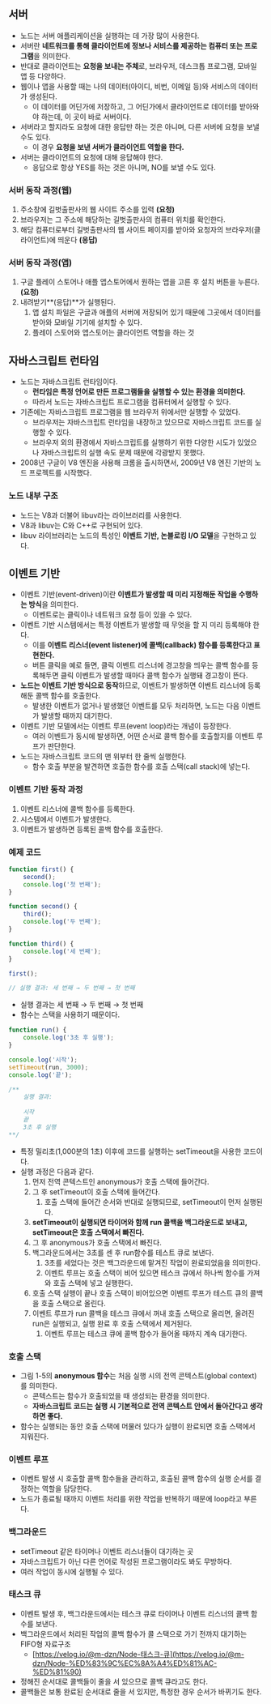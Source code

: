 ## 서버

- 노드는 서버 애플리케이션을 실행하는 데 가장 많이 사용한다.
- 서버란 **네트워크를 통해 클라이언트에 정보나 서비스를 제공하는 컴퓨터 또는 프로그램**을 의미한다.
- 반대로 클라이언트는 **요청을 보내는 주체**로, 브라우저, 데스크톱 프로그램, 모바일 앱 등 다양하다.
- 웹이나 앱을 사용할 때는 나의 데이터(아이디, 비번, 이메일 등)와 서비스의 데이터가 생성된다.
    - 이 데이터를 어딘가에 저장하고, 그 어딘가에서 클라이언트로 데이터를 받아와야 하는데, 이 곳이 바로 서버이다.
- 서버라고 할지라도 요청에 대한 응답만 하는 것은 아니며, 다른 서버에 요청을 보낼 수도 있다.
    - 이 경우 **요청을 보낸 서버가 클라이언트 역할을 한다.**
- 서버는 클라이언트의 요청에 대해 응답해야 한다.
    - 응답으로 항상 YES를 하는 것은 아니며, NO를 보낼 수도 있다.

### 서버 동작 과정(웹)

1. 주소창에 길벗출판사의 웹 사이트 주소를 입력 **(요청)**
2. 브라우저는 그 주소에 해당하는 길벗출판사의 컴퓨터 위치를 확인한다.
3. 해당 컴퓨터로부터 길벗출판사의 웹 사이트 페이지를 받아와 요청자의 브라우저(클라이언트)에 띄운다 **(응답)**

### 서버 동작 과정(앱)

1. 구글 플레이 스토어나 애플 앱스토어에서 원하는 앱을 고른 후 설치 버튼을 누른다. **(요청)**
2. 내려받기**(응답)**가 실행된다.
    1. 앱 설치 파일은 구글과 애플의 서버에 저장되어 있기 때문에 그곳에서 데이터를 받아와 모바일 기기에 설치할 수 있다.
    2. 플레이 스토어와 앱스토어는 클라이언트 역할을 하는 것

## 자바스크립트 런타임

- 노드는 자바스크립트 런타임이다.
    - **런타임은 특정 언어로 만든 프로그램들을 실행할 수 있는 환경을 의미한다.**
    - 따라서 노드는 자바스크립트 프로그램을 컴퓨터에서 실행할 수 있다.
- 기존에는 자바스크립트 프로그램을 웹 브라우저 위에서만 실행할 수 있었다.
    - 브라우저는 자바스크립트 런타임을 내장하고 있으므로 자바스크립트 코드를 실행할 수 있다.
    - 브라우저 외의 환경에서 자바스크립트를 실행하기 위한 다양한 시도가 있었으나 자바스크립트의 실행 속도 문제 때문에 각광받지 못했다.
- 2008년 구글이 V8 엔진을 사용해 크롬을 출시하면서, 2009년 V8 엔진 기반의 노드 프로젝트를 시작했다.

### 노드 내부 구조

- 노드는 V8과 더불어 libuv라는 라이브러리를 사용한다.
- V8과 libuv는 C와 C++로 구현되어 있다.
- libuv 라이브러리는 노드의 특성인 **이벤트 기반, 논블로킹 I/O 모델**을 구현하고 있다.

## 이벤트 기반

- 이벤트 기반(event-driven)이란 **이벤트가 발생할 때 미리 지정해둔 작업을 수행하는 방식**을 의미한다.
    - 이벤트로는 클릭이나 네트워크 요청 등이 있을 수 있다.
- 이벤트 기반 시스템에서는 특정 이벤트가 발생할 때 무엇을 할 지 미리 등록해야 한다.
    - 이를 **이벤트 리스너(event listener)에 콜백(callback) 함수를 등록한다고 표현한다.**
    - 버튼 클릭을 예로 들면, 클릭 이벤트 리스너에 경고창을 띄우는 콜백 함수를 등록해두면 클릭 이벤트가 발생할 때마다 콜백 함수가 실행돼 경고창이 뜬다.
- **노드는 이벤트 기반 방식으로 동작**하므로, 이벤트가 발생하면 이벤트 리스너에 등록해둔 콜백 함수를 호출한다.
    - 발생한 이벤트가 없거나 발생했던 이벤트를 모두 처리하면, 노드는 다음 이벤트가 발생할 때까지 대기한다.
- 이벤트 기반 모델에서는 이벤트 루프(event loop)라는 개념이 등장한다.
    - 여러 이벤트가 동시에 발생하면, 어떤 순서로 콜백 함수를 호출할지를 이벤트 루프가 판단한다.
- 노드는 자바스크립트 코드의 맨 위부터 한 줄씩 실행한다.
    - 함수 호출 부분을 발견하면 호출한 함수를 호출 스택(call stack)에 넣는다.

### 이벤트 기반 동작 과정

1. 이벤트 리스너에 콜백 함수를 등록한다.
2. 시스템에서 이벤트가 발생한다.
3. 이벤트가 발생하면 등록된 콜백 함수를 호출한다.

### 예제 코드

```jsx
function first() {
	second();
	console.log('첫 번째');
}

function second() {
	third();
	console.log('두 번째');
}

function third() {
	console.log('세 번째');
}

first();

// 실행 결과: 세 번째 → 두 번째 → 첫 번째
```

- 실행 결과는 세 번째 → 두 번째 → 첫 번째
- 함수는 스택을 사용하기 때문이다.

```jsx
function run() {
	console.log('3초 후 실행');
}

console.log('시작');
setTimeout(run, 3000);
console.log('끝');

/**
	실행 결과:
	
	시작
	끝
	3초 후 실행
**/
```

- 특정 밀리초(1,000분의 1초) 이후에 코드를 실행하는 setTimeout을 사용한 코드이다.
- 실행 과정은 다음과 같다.
    1. 먼저 전역 콘텍스트인 anonymous가 호출 스택에 들어간다.
    2. 그 후 setTimeout이 호출 스택에 들어간다.
        1. 호출 스택에 들어간 순서와 반대로 실행되므로, setTimeout이 먼저 실행된다.
    3. **setTimeout이 실행되면 타이머와 함께 run 콜백을 백그라운드로 보내고, setTimeout은 호출 스택에서 빠진다.**
    4. 그 후 anonymous가 호출 스택에서 빠진다.
    5. 백그라운드에서는 3초를 센 후 run함수를 테스트 큐로 보낸다.
        1. 3초를 세었다는 것은 백그라운드에 맡겨진 작업이 완료되었음을 의미한다.
        2. 이벤트 루프는 호출 스택이 비어 있으면 테스크 큐에서 하나씩 함수를 가져와 호출 스택에 넣고 실행한다.
    6. 호출 스택 실행이 끝나 호출 스택이 비어있으면 이벤트 루프가 테스트 큐의 콜백을 호출 스택으로 올린다.
    7. 이벤트 루프가 run 콜백을 테스크 큐에서 꺼내 호출 스택으로 올리면, 올려진 run은 실행되고, 실행 완료 후 호출 스택에서 제거된다.
        1. 이벤트 루프는 테스크 큐에 콜백 함수가 들어올 때까지 계속 대기한다.

### 호출 스택

- 그림 1-5의 **anonymous 함수**는 처음 실행 시의 전역 콘텍스트(global context)를 의미한다.
    - 콘텍스트는 함수가 호출되었을 때 생성되는 환경을 의미한다.
    - **자바스크립트 코드는 실행 시 기본적으로 전역 콘텍스트 안에서 돌아간다고 생각하면 좋다.**
- 함수는 실행되는 동안 호출 스택에 머물러 있다가 실행이 완료되면 호출 스택에서 지워진다.

### 이벤트 루프

- 이벤트 발생 시 호출할 콜백 함수들을 관리하고, 호출된 콜백 함수의 실행 순서를 결정하는 역할을 담당한다.
- 노드가 종료될 때까지 이벤트 처리를 위한 작업을 반복하기 때문에 loop라고 부른다.

### 백그라운드

- setTimeout 같은 타이머나 이벤트 리스너들이 대기하는 곳
- 자바스크립트가 아닌 다른 언어로 작성된 프로그램이라도 봐도 무방하다.
- 여러 작업이 동시에 실행될 수 있다.

### 태스크 큐

- 이벤트 발생 후, 백그라운드에서는 테스크 큐로 타이머나 이벤트 리스너의 콜백 함수를 보낸다.
- 백그라운드에서 처리된 작업의 콜백 함수가 콜 스택으로 가기 전까지 대기하는 FIFO형 자료구조
    - [https://velog.io/@m-dzn/Node-태스크-큐](https://velog.io/@m-dzn/Node-%ED%83%9C%EC%8A%A4%ED%81%AC-%ED%81%90)
- 정해진 순서대로 콜백들이 줄을 서 있으므로 콜백 큐라고도 한다.
- 콜백들은 보통 완료된 순서대로 줄을 서 있지만, 특정한 경우 순서가 바뀌기도 한다.